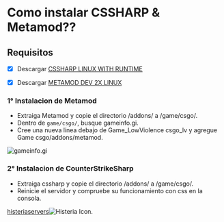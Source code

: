 # Como instalar CSSHARP & Metamod??
## Requisitos
- [x] Descargar [CSSHARP LINUX WITH RUNTIME](https://github.com/roflmuffin/CounterStrikeSharp/releases)

- [x] Descargar [METAMOD DEV 2X LINUX](https://www.sourcemm.net/downloads.php/?branch=master)

### 1° Instalacion de Metamod

* Extraiga Metamod y copie el directorio /addons/ a /game/csgo/.
* Dentro de `game/csgo/`, busque gameinfo.gi.
* Cree una nueva línea debajo de Game_LowViolence csgo_lv y agregue Game csgo/addons/metamod.

![gameinfo.gi](https://docs.cssharp.dev/images/gameinfogi-example.png)      

### 2° Instalacion de CounterStrikeSharp

* Extraiga cssharp y copie el directorio /addons/ a /game/csgo/.
* Reinicie el servidor y compruebe su funcionamiento con css en la consola.






[histeriaservers](https://www.histeriaservers.com.ar)![Histeria Icon.](https://cdn.discordapp.com/attachments/1221848988593164351/1255433756307619881/871442630897205328_1.png?ex=667dc60c&is=667c748c&hm=036ee038f7fe1cc4ba80fa7feb64b562718b4e5a528d5d4f25160ac18e81f39c&)
